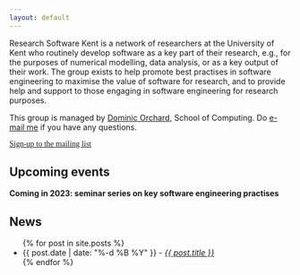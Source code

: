 ```yaml
---
layout: default
---
```


<style>
  #signUp {
    border-style: outline;
    font-family: Overpass;
    border-width: 1px;
  }
</style>

Research Software Kent is a network of researchers at the University of Kent who routinely develop software as a key part of their research, e.g., for the purposes of numerical modelling, data analysis, or as a key output of their work.  The group exists to help promote best practises in software engineering to maximise the value of software for research, and to provide help and support to those engaging in software engineering for research purposes.

This group is managed by [Dominic Orchard](https://www.kent.ac.uk/computing/people/3074/orchard-dominic), School of Computing. Do [e-mail me](mailto:d.a.orchard@kent.ac.uk) if you have any questions.

<a href="https://lists.kent.ac.uk/sympa/info/research-software-kent"><div id='signUp'>Sign-up to the mailing list</div></a>

## Upcoming events

__Coming in 2023: seminar series on key software engineering practises__

## News

<ul>
  {% for post in site.posts %}
    <li>
	    {{ post.date | date: "%-d %B %Y" }} - <i><a href="{{ post.url }}">{{ post.title }}</a></i>
    </li>
  {% endfor %}
</ul>
